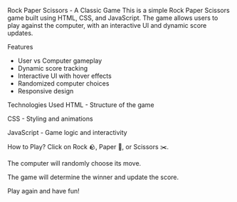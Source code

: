 Rock Paper Scissors - A Classic Game 
This is a simple Rock Paper Scissors game built using HTML, CSS, and JavaScript. The game allows users to play against the computer, with an interactive UI and dynamic score updates.

Features
- User vs Computer gameplay
- Dynamic score tracking
- Interactive UI with hover effects
- Randomized computer choices
- Responsive design

Technologies Used
HTML - Structure of the game

CSS - Styling and animations

JavaScript - Game logic and interactivity

How to Play?
Click on Rock 🪨, Paper 📄, or Scissors ✂️.

The computer will randomly choose its move.

The game will determine the winner and update the score.

Play again and have fun! 
